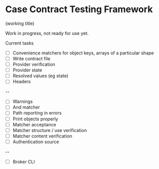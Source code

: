 # Case Contract Testing Framework

(working title)

Work in progress, not ready for use yet.

Current tasks

- [ ] Convenience matchers for object keys, arrays of a particular shape
- [ ] Write contract file
- [ ] Provider verification
- [ ] Provider state
- [ ] Resolved values (eg state)
- [ ] Headers

--

- [ ] Warnings
- [ ] And matcher
- [ ] Path reporting in errors
- [ ] Print objects properly
- [ ] Matcher acceptance
- [ ] Matcher structure / use verification
- [ ] Matcher content verification
- [ ] Authentication source

--

- [ ] Broker CLI
